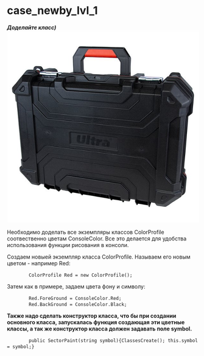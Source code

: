 # case_newby_lvl_1

***Доделайте класс)***
![case_newby_lvl_1](https://github.com/wingofnight/case_newby_lvl_1/blob/main/case-for-tool-profi-525-389-190mm-ultra!Large.jpg)

Необходимо доделать все экземпляры классов ColorProfile соотвественно цветам ConsoleColor.
Все это делается для удобства использования функции рисования в консоли. 

Создаем новыей экземпляр класса  ColorProfile. Называем его новым цветом - например Red:

            ColorProfile Red = new ColorProfile();
 
 Затем как в примере, задаем цвета фону и символу:
 
            Red.ForeGround = ConsoleColor.Red;
            Red.BackGround = ConsoleColor.Black;
           
**Также надо сделать конструктор класса, что бы при создании основного класса, запускалась функция создающая эти цветные классы,
а так же конструктор класса должен задавать поле symbol.**

            public SectorPaint(string symbol){ClassesCreate(); this.symbol = symbol;}
            
            
